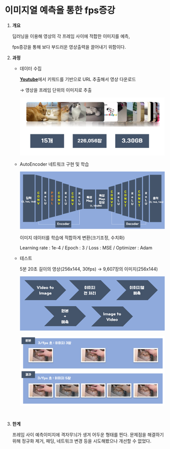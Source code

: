 # 이미지열 예측을 통한 fps증강

1. **개요** 

   딥러닝을 이용해 영상의 각 프레임 사이에 적합한 이미지를 예측,

   fps증강을 통해 보다 부드러운 영상출력을 끌어내기 위함이다.

   

2. **과정**

   - 데이터 수집

     [**Youtube**](https://www.youtube.com)에서 키워드를 기반으로 URL 추출해서 영상 다운로드

     → 영상을 프레임 단위의 이미지로 추출

     ![데이터 수집](./img/data.png)

     

   - AutoEncoder 네트워크 구현 및 학습

     ![네트워크](./img/net.png)

     이미지 데이터를 학습에 적합하게 변환(크기조정, 수치화)

     Learning rate : 1e-4 / Epoch : 3 / Loss : MSE / Optimizer : Adam

     

   - 테스트

     5분 20초 길이의 영상(256x144, 30fps) → 9,607장의 이미지(256x144)

     ![테스트](./img/test.png)

     ![결과](./img/result.png)

​	

3. **한계**

   프레임 사이 예측이미지에 격자무늬가 생겨 어두운 형태를 띈다. 문제점을 해결하기 위해 정규화 제거, 패딩, 네트워크 변경 등을 시도해봤으나 개선할 수 없었다.

